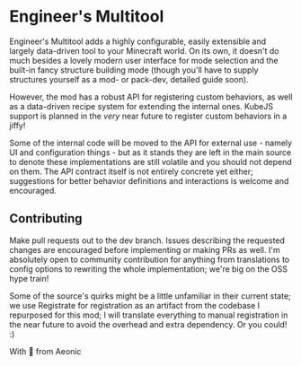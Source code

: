 # Engineer's Multitool

Engineer's Multitool adds a highly configurable, easily extensible and largely data-driven tool to your Minecraft world. On its own, it doesn't do much besides a lovely modern user interface for mode selection and the built-in fancy structure building mode (though you'll have to supply structures yourself as a mod- or pack-dev, detailed guide soon). 

However, the mod has a robust API for registering custom behaviors, as well as a data-driven recipe system for extending the internal ones. KubeJS support is planned in the *very* near future to register custom behaviors in a jiffy!

Some of the internal code will be moved to the API for external use - namely UI and configuration things - but as it stands they are left in the main source to denote these implementations are still volatile and you should not depend on them. The API contract itself is not entirely concrete yet either; suggestions for better behavior definitions and interactions is welcome and encouraged.

## Contributing

Make pull requests out to the dev branch. Issues describing the requested changes are encouraged before implementing or making PRs as well. I'm absolutely open to community contribution for anything from translations to config options to rewriting the whole implementation; we're big on the OSS hype train!

Some of the source's quirks might be a little unfamiliar in their current state; we use Registrate for registration as an artifact from the codebase I repurposed for this mod; I will translate everything to manual registration in the near future to avoid the overhead and extra dependency. Or you could! :)

With 💜 from Aeonic